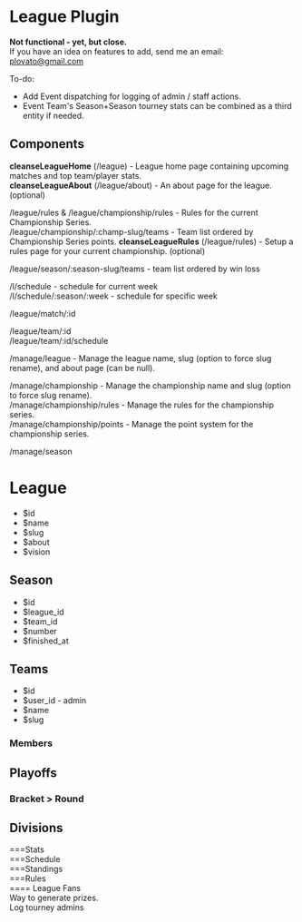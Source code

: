# League Plugin
**Not functional - yet, but close.**  
If you have an idea on features to add, send me an email: plovato@gmail.com  

To-do:
- Add Event dispatching for logging of admin / staff actions.  
- Event Team's Season+Season tourney stats can be combined as a third entity if needed.

## Components
**cleanseLeagueHome** (/league) - League home page containing upcoming matches and top team/player stats.  
**cleanseLeagueAbout** (/league/about) - An about page for the league. (optional)  

/league/rules & /league/championship/rules - Rules for the current Championship Series.  
/league/championship/:champ-slug/teams - Team list ordered by Championship Series points. 
**cleanseLeagueRules** (/league/rules) - Setup a rules page for your current championship. (optional)   

/league/season/:season-slug/teams - team list ordered by win loss

/l/schedule - schedule for current week  
/l/schedule/:season/:week - schedule for specific week

/league/match/:id

/league/team/:id  
/league/team/:id/schedule  

/manage/league - Manage the league name, slug (option to force slug rename), and about page (can be null).  

/manage/championship - Manage the championship name and slug (option to force slug rename).  
/manage/championship/rules - Manage the rules for the championship series.  
/manage/championship/points - Manage the point system for the championship series.

/manage/season   

# League
 * $id
 * $name
 * $slug
 * $about
 * $vision

## Season
 * $id
 * $league_id
 * $team_id
 * $number
 * $finished_at

## Teams
 * $id
 * $user_id - admin
 * $name
 * $slug

### Members
## Playoffs
### Bracket > Round
## Divisions

===Stats  
===Schedule  
===Standings  
===Rules  
==== League Fans  
Way to generate prizes.  
Log tourney admins